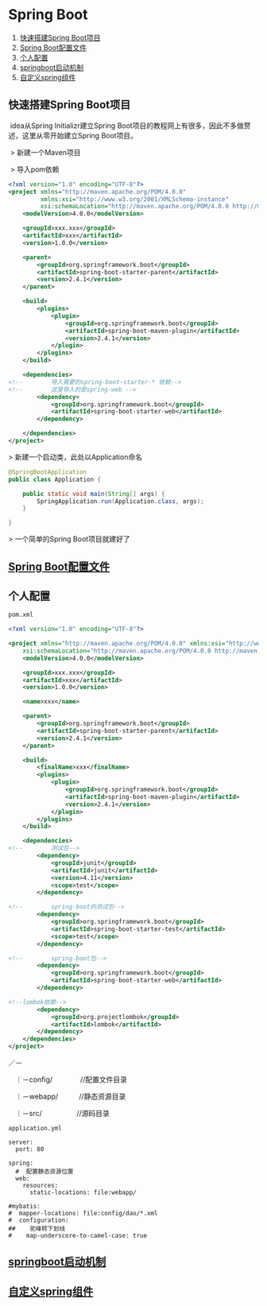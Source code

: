 # Spring Boot

1. [快速搭建Spring Boot项目](#qs)
2. [Spring Boot配置文件][conf]
3. [个人配置](#ll)
4. [springboot启动机制][boot]
5. [自定义spring组件][plugin]



[conf]: configuration
[boot]: boot
[plugin]: plugin



## <span id="qs">快速搭建Spring Boot项目</span>

​	idea从Spring Initializr建立Spring Boot项目的教程网上有很多，因此不多做赘述，这里从零开始建立Spring Boot项目。

​	\> 新建一个Maven项目

​	\>  导入pom依赖

```xml
<?xml version="1.0" encoding="UTF-8"?>
<project xmlns="http://maven.apache.org/POM/4.0.0"
		 xmlns:xsi="http://www.w3.org/2001/XMLSchema-instance"
		 xsi:schemaLocation="http://maven.apache.org/POM/4.0.0 http://maven.apache.org/xsd/maven-4.0.0.xsd">
	<modelVersion>4.0.0</modelVersion>

	<groupId>xxx.xxx</groupId>
	<artifactId>xxx</artifactId>
	<version>1.0.0</version>

	<parent>
		<groupId>org.springframework.boot</groupId>
		<artifactId>spring-boot-starter-parent</artifactId>
		<version>2.4.1</version>
	</parent>

	<build>
		<plugins>
			<plugin>
				<groupId>org.springframework.boot</groupId>
				<artifactId>spring-boot-maven-plugin</artifactId>
				<version>2.4.1</version>
			</plugin>
		</plugins>
	</build>

	<dependencies>
<!--		导入需要的spring-boot-starter-* 依赖-->
<!--		这里导入的是spring-web -->
		<dependency>
			<groupId>org.springframework.boot</groupId>
			<artifactId>spring-boot-starter-web</artifactId>
		</dependency>

	</dependencies>
</project>
```

\> 新建一个启动类，此处以Application命名

```java
@SpringBootApplication
public class Application {

	public static void main(String[] args) {
		SpringApplication.run(Application.class, args);
	}

}
```

\> 一个简单的Spring Boot项目就建好了



## [<span>Spring Boot配置文件</span>][conf]



## <span id="ll">个人配置</span>

```xml
pom.xml

<?xml version="1.0" encoding="UTF-8"?>

<project xmlns="http://maven.apache.org/POM/4.0.0" xmlns:xsi="http://www.w3.org/2001/XMLSchema-instance"
	xsi:schemaLocation="http://maven.apache.org/POM/4.0.0 http://maven.apache.org/xsd/maven-4.0.0.xsd">
	<modelVersion>4.0.0</modelVersion>

	<groupId>xxx.xxx</groupId>
	<artifactId>xxx</artifactId>
	<version>1.0.0</version>

	<name>xxx</name>

	<parent>
		<groupId>org.springframework.boot</groupId>
		<artifactId>spring-boot-starter-parent</artifactId>
		<version>2.4.1</version>
	</parent>

	<build>
		<finalName>xxx</finalName>
		<plugins>
			<plugin>
				<groupId>org.springframework.boot</groupId>
				<artifactId>spring-boot-maven-plugin</artifactId>
				<version>2.4.1</version>
			</plugin>
		</plugins>
	</build>

	<dependencies>
<!--		测试包-->
		<dependency>
			<groupId>junit</groupId>
			<artifactId>junit</artifactId>
			<version>4.11</version>
			<scope>test</scope>
		</dependency>

<!--		spring-boot的测试包-->
		<dependency>
			<groupId>org.springframework.boot</groupId>
			<artifactId>spring-boot-starter-test</artifactId>
			<scope>test</scope>
		</dependency>

<!--		spring-boot包-->
		<dependency>
			<groupId>org.springframework.boot</groupId>
			<artifactId>spring-boot-starter-web</artifactId>
		</dependency>

<!--lombok依赖-->
		<dependency>
			<groupId>org.projectlombok</groupId>
			<artifactId>lombok</artifactId>
		</dependency>
	</dependencies>
</project>

```
／－

　｜－config/　　　　//配置文件目录

　｜－webapp/　　　//静态资源目录

　｜－src/　　　　　//源码目录

```properties
application.yml

server:
  port: 80

spring:
  #  配置静态资源位置
  web:
    resources:
      static-locations: file:webapp/

#mybatis:
#  mapper-locations: file:config/dao/*.xml
#  configuration:
##    驼峰转下划线
#    map-underscore-to-camel-case: true
```

## [springboot启动机制][boot]

## [自定义spring组件][plugin]